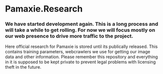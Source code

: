 # Pamaxie.Research
### We have started development again. This is a long process and will take a while to get rolling. For now we will focus mostly on our web presence to drive more traffic to the project.
Here official research for Pamaxie is stored until its publically released.
This contains training parameters, webcrawlers we use for getting our image data and other information.
Please remember this repository and everything in it is supposed to be kept private to prevent legal problems with licensing theft in the future.
